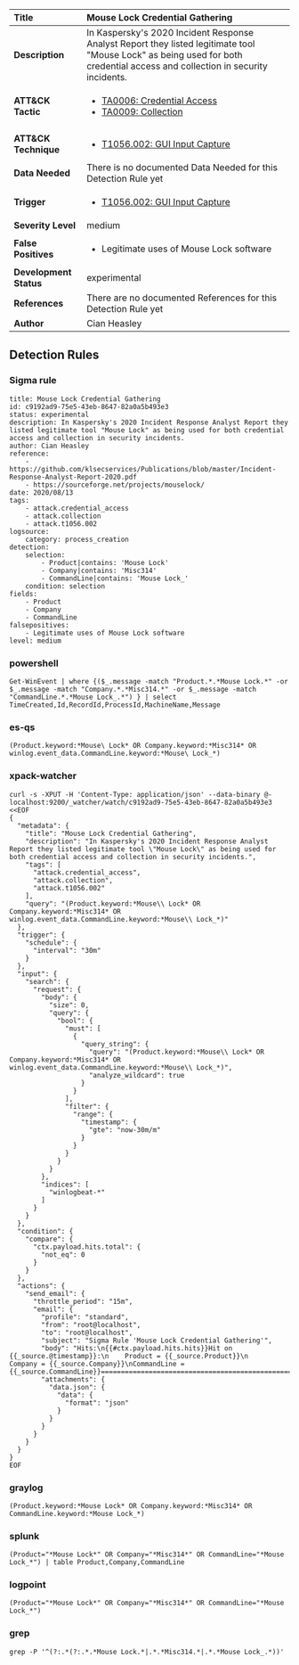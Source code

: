 | Title                    | Mouse Lock Credential Gathering       |
|:-------------------------|:------------------|
| **Description**          | In Kaspersky's 2020 Incident Response Analyst Report they listed legitimate tool "Mouse Lock" as being used for both credential access and collection in security incidents. |
| **ATT&amp;CK Tactic**    |  <ul><li>[TA0006: Credential Access](https://attack.mitre.org/tactics/TA0006)</li><li>[TA0009: Collection](https://attack.mitre.org/tactics/TA0009)</li></ul>  |
| **ATT&amp;CK Technique** | <ul><li>[T1056.002: GUI Input Capture](https://attack.mitre.org/techniques/T1056/002)</li></ul>  |
| **Data Needed**          |  There is no documented Data Needed for this Detection Rule yet  |
| **Trigger**              | <ul><li>[T1056.002: GUI Input Capture](../Triggers/T1056.002.md)</li></ul>  |
| **Severity Level**       | medium |
| **False Positives**      | <ul><li>Legitimate uses of Mouse Lock software</li></ul>  |
| **Development Status**   | experimental |
| **References**           |  There are no documented References for this Detection Rule yet  |
| **Author**               | Cian Heasley |


## Detection Rules

### Sigma rule

```
title: Mouse Lock Credential Gathering
id: c9192ad9-75e5-43eb-8647-82a0a5b493e3
status: experimental
description: In Kaspersky's 2020 Incident Response Analyst Report they listed legitimate tool "Mouse Lock" as being used for both credential access and collection in security incidents.
author: Cian Heasley
reference:
    - https://github.com/klsecservices/Publications/blob/master/Incident-Response-Analyst-Report-2020.pdf
    - https://sourceforge.net/projects/mouselock/
date: 2020/08/13
tags:
    - attack.credential_access
    - attack.collection
    - attack.t1056.002
logsource:
    category: process_creation
detection:
    selection:
        - Product|contains: 'Mouse Lock'
        - Company|contains: 'Misc314'
        - CommandLine|contains: 'Mouse Lock_'
    condition: selection
fields:
    - Product
    - Company
    - CommandLine
falsepositives:
    - Legitimate uses of Mouse Lock software
level: medium

```





### powershell
    
```
Get-WinEvent | where {($_.message -match "Product.*.*Mouse Lock.*" -or $_.message -match "Company.*.*Misc314.*" -or $_.message -match "CommandLine.*.*Mouse Lock_.*") } | select TimeCreated,Id,RecordId,ProcessId,MachineName,Message
```


### es-qs
    
```
(Product.keyword:*Mouse\ Lock* OR Company.keyword:*Misc314* OR winlog.event_data.CommandLine.keyword:*Mouse\ Lock_*)
```


### xpack-watcher
    
```
curl -s -XPUT -H 'Content-Type: application/json' --data-binary @- localhost:9200/_watcher/watch/c9192ad9-75e5-43eb-8647-82a0a5b493e3 <<EOF
{
  "metadata": {
    "title": "Mouse Lock Credential Gathering",
    "description": "In Kaspersky's 2020 Incident Response Analyst Report they listed legitimate tool \"Mouse Lock\" as being used for both credential access and collection in security incidents.",
    "tags": [
      "attack.credential_access",
      "attack.collection",
      "attack.t1056.002"
    ],
    "query": "(Product.keyword:*Mouse\\ Lock* OR Company.keyword:*Misc314* OR winlog.event_data.CommandLine.keyword:*Mouse\\ Lock_*)"
  },
  "trigger": {
    "schedule": {
      "interval": "30m"
    }
  },
  "input": {
    "search": {
      "request": {
        "body": {
          "size": 0,
          "query": {
            "bool": {
              "must": [
                {
                  "query_string": {
                    "query": "(Product.keyword:*Mouse\\ Lock* OR Company.keyword:*Misc314* OR winlog.event_data.CommandLine.keyword:*Mouse\\ Lock_*)",
                    "analyze_wildcard": true
                  }
                }
              ],
              "filter": {
                "range": {
                  "timestamp": {
                    "gte": "now-30m/m"
                  }
                }
              }
            }
          }
        },
        "indices": [
          "winlogbeat-*"
        ]
      }
    }
  },
  "condition": {
    "compare": {
      "ctx.payload.hits.total": {
        "not_eq": 0
      }
    }
  },
  "actions": {
    "send_email": {
      "throttle_period": "15m",
      "email": {
        "profile": "standard",
        "from": "root@localhost",
        "to": "root@localhost",
        "subject": "Sigma Rule 'Mouse Lock Credential Gathering'",
        "body": "Hits:\n{{#ctx.payload.hits.hits}}Hit on {{_source.@timestamp}}:\n    Product = {{_source.Product}}\n    Company = {{_source.Company}}\nCommandLine = {{_source.CommandLine}}================================================================================\n{{/ctx.payload.hits.hits}}",
        "attachments": {
          "data.json": {
            "data": {
              "format": "json"
            }
          }
        }
      }
    }
  }
}
EOF

```


### graylog
    
```
(Product.keyword:*Mouse Lock* OR Company.keyword:*Misc314* OR CommandLine.keyword:*Mouse Lock_*)
```


### splunk
    
```
(Product="*Mouse Lock*" OR Company="*Misc314*" OR CommandLine="*Mouse Lock_*") | table Product,Company,CommandLine
```


### logpoint
    
```
(Product="*Mouse Lock*" OR Company="*Misc314*" OR CommandLine="*Mouse Lock_*")
```


### grep
    
```
grep -P '^(?:.*(?:.*.*Mouse Lock.*|.*.*Misc314.*|.*.*Mouse Lock_.*))'
```



